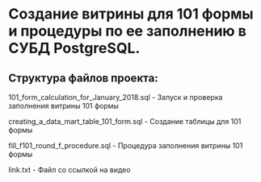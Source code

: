 # Создание витрины для 101 формы и процедуры по ее заполнению в СУБД PostgreSQL. 

## Структура файлов проекта:

101_form_calculation_for_January_2018.sql - Запуск и проверка заполнения витрины 101 формы

creating_a_data_mart_table_101_form.sql - Создание таблицы для 101 формы

fill_f101_round_f_procedure.sql - Процедура заполнения витрины 101 формы

link.txt - Файл со ссылкой на видео

